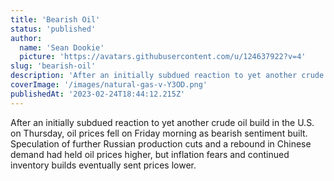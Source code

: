 ```yaml
---
title: 'Bearish Oil'
status: 'published'
author:
  name: 'Sean Dookie'
  picture: 'https://avatars.githubusercontent.com/u/124637922?v=4'
slug: 'bearish-oil'
description: 'After an initially subdued reaction to yet another crude oil build in the U.S. on Thursday'
coverImage: '/images/natural-gas-v-Y3OD.png'
publishedAt: '2023-02-24T18:44:12.215Z'
---
```


After an initially subdued reaction to yet another crude oil build in the U.S. on Thursday, oil prices fell on Friday morning as bearish sentiment built. Speculation of further Russian production cuts and a rebound in Chinese demand had held oil prices higher, but inflation fears and continued inventory builds eventually sent prices lower.

